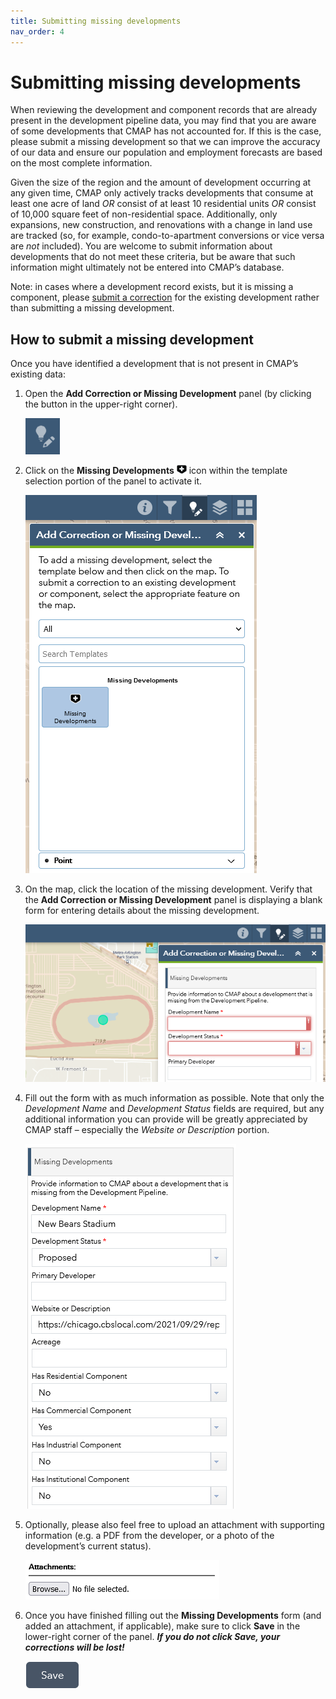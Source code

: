 ```yaml
---
title: Submitting missing developments
nav_order: 4
---
```


# Submitting missing developments

When reviewing the development and component records that are already present in the development pipeline data, you may find that you are aware of some developments that CMAP has not accounted for. If this is the case, please submit a missing development so that we can improve the accuracy of our data and ensure our population and employment forecasts are based on the most complete information.

Given the size of the region and the amount of development occurring at any given time, CMAP only actively tracks developments that consume at least one acre of land *OR* consist of at least 10 residential units *OR* consist of 10,000 square feet of non-residential space. Additionally, only expansions, new construction, and renovations with a change in land use are tracked (so, for example, condo-to-apartment conversions or vice versa are *not* included). You are welcome to submit information about developments that do not meet these criteria, but be aware that such information might ultimately not be entered into CMAP’s database.

Note: in cases where a development record exists, but it is missing a component, please [submit a correction](./submitting-corrections.html) for the existing development rather than submitting a missing development.

## How to submit a missing development

Once you have identified a development that is not present in CMAP’s existing data:

1. Open the **Add Correction or Missing Development** panel (by clicking the button in the upper-right corner).
   
    ![](./img/add-correction-missing-dev-button.png)
    
1. Click on the **Missing Developments** ![](./img/missing-dev-icon.png) icon within the template selection portion of the panel to activate it.
   
    ![](./img/activate-missing-dev.png)
    
1. On the map, click the location of the missing development. Verify that the **Add Correction or Missing Development** panel is displaying a blank form for entering details about the missing development.
   
    ![](./img/missing-dev-form-blank.png)
    
1. Fill out the form with as much information as possible. Note that only the *Development Name* and *Development Status* fields are required, but any additional information you can provide will be greatly appreciated by CMAP staff – especially the *Website or Description* portion.
   
    ![](./img/missing-dev-form-filled.png)
    
1. Optionally, please also feel free to upload an attachment with supporting information (e.g. a PDF from the developer, or a photo of the development’s current status).
   
    ![](./img/missing-dev-attachment.png)
    
1. Once you have finished filling out the **Missing Developments** form (and added an attachment, if applicable), make sure to click **Save** in the lower-right corner of the panel. ***If you do not click Save, your corrections will be lost!***
   
    ![](./img/component-correction-save.png)